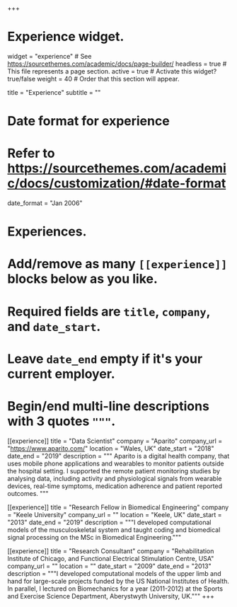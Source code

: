 +++
# Experience widget.
widget = "experience"  # See https://sourcethemes.com/academic/docs/page-builder/
headless = true  # This file represents a page section.
active = true  # Activate this widget? true/false
weight = 40  # Order that this section will appear.

title = "Experience"
subtitle = ""

# Date format for experience
#   Refer to https://sourcethemes.com/academic/docs/customization/#date-format
date_format = "Jan 2006"

# Experiences.
#   Add/remove as many `[[experience]]` blocks below as you like.
#   Required fields are `title`, `company`, and `date_start`.
#   Leave `date_end` empty if it's your current employer.
#   Begin/end multi-line descriptions with 3 quotes `"""`.
[[experience]]
  title = "Data Scientist"
  company = "Aparito"
  company_url = "https://www.aparito.com/"
  location = "Wales, UK"
  date_start = "2018"
  date_end = "2019"
  description = """
  Aparito is a digital health company, that uses mobile phone applications and wearables to monitor patients outside the hospital setting. I supported the remote patient monitoring studies by analysing data, including activity and physiological signals from wearable devices, real-time symptoms, medication adherence and patient reported outcomes.
  """

[[experience]]
  title = "Research Fellow in Biomedical Engineering"
  company = "Keele University"
  company_url = ""
  location = "Keele, UK"
  date_start = "2013"
  date_end = "2019"
  description = """I developed computational models of the musculoskeletal system and taught coding and biomedical signal processing on the MSc in Biomedical Engineering."""

  [[experience]]
    title = "Research Consultant"
    company = "Rehabilitation Institute of Chicago, and Functional Electrical Stimulation Centre, USA"
    company_url = ""
    location = ""
    date_start = "2009"
    date_end = "2013"
    description = """I developed computational models of the upper limb and hand for large-scale projects funded by the US National Institutes of Health. In parallel, I lectured on Biomechanics for a year (2011-2012) at the Sports and Exercise Science Department, Aberystwyth University, UK."""
+++
